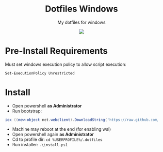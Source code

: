 <h1 align="center">Dotfiles Windows</h1>
<p align="center">My dotfiles for windows</p>
<p align="center">
  <img src="https://i.imgur.com/pVGr7tX.png">
</p>

# Pre-Install Requirements

Must set windows execution policy to allow script execution:

`Set-ExecutionPolicy Unrestricted`

# Install

- Open powershell **as Administrator** 
- Run bootstrap:
```powershell
iex ((new-object net.webclient).DownloadString('https://raw.github.com/simifalaye/dotfiles-windows/main/bootstrap.ps1'))
```
- Machine may reboot at the end (for enabling wsl)
- Open powershell again **as Administrator**
- Cd to profile dir: `cd %USERPROFILE%/.dotfiles`
- Run installer: `.\install.ps1`
